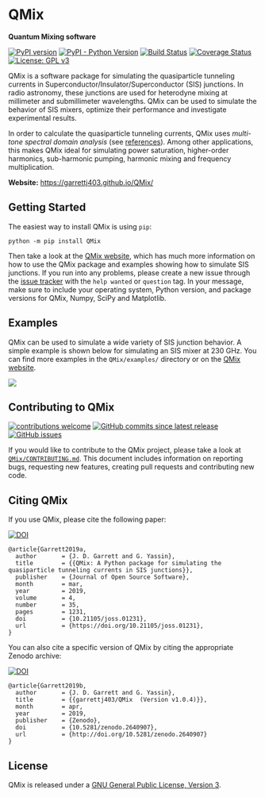 # QMix

**Quantum Mixing software**

[![PyPI version](https://badge.fury.io/py/QMix.svg)](https://badge.fury.io/py/QMix)
[![PyPI - Python Version](https://img.shields.io/pypi/pyversions/QMix.svg)](https://pypi.org/project/QMix/)
[![Build Status](https://travis-ci.org/garrettj403/QMix.svg?branch=master)](https://travis-ci.org/garrettj403/QMix)
[![Coverage Status](https://coveralls.io/repos/github/garrettj403/QMix/badge.svg?branch=master)](https://coveralls.io/github/garrettj403/QMix?branch=master)
[![License: GPL v3](https://img.shields.io/badge/License-GPL%20v3-blue.svg)](https://github.com/garrettj403/QMix/blob/master/LICENSE)

QMix is a software package for simulating the quasiparticle tunneling currents in Superconductor/Insulator/Superconductor (SIS) junctions. In radio astronomy, these junctions are used for heterodyne mixing at millimeter and submillimeter wavelengths. QMix can be used to simulate the behavior of SIS mixers, optimize their performance and investigate experimental results.

In order to calculate the quasiparticle tunneling currents, QMix uses *multi-tone spectral domain analysis* (see [references](https://garrettj403.github.io/QMix/references.html#references-related-to-multi-tone-spectral-domain-analysis)). Among other applications, this makes QMix ideal for simulating power saturation, higher-order harmonics, sub-harmonic pumping, harmonic mixing and frequency multiplication.

**Website:** https://garrettj403.github.io/QMix/

Getting Started
---------------

The easiest way to install QMix is using ``pip``:

    python -m pip install QMix

Then take a look at the [QMix website](https://garrettj403.github.io/QMix/), which has much more information on how to use the QMix package and examples showing how to simulate SIS junctions. If you run into any problems, please create a new issue through the [issue tracker](https://github.com/garrettj403/QMix/issues) with the ``help wanted`` or ``question`` tag. In your message, make sure to include your operating system, Python version, and package versions for QMix, Numpy, SciPy and Matplotlib.

Examples
--------

QMix can be used to simulate a wide variety of SIS junction behavior. A simple example is shown below for simulating an SIS mixer at 230 GHz. You can find more examples in the ``QMix/examples/`` directory or on the [QMix website](https://garrettj403.github.io/QMix/single-tone-simple.html). 

![](example.png)

Contributing to QMix
--------------------

[![contributions welcome](https://img.shields.io/badge/contributions-welcome-brightgreen.svg?style=flat)](https://github.com/garrettj403/QMix/blob/master/CONTRIBUTING.md)
[![GitHub commits since latest release](https://img.shields.io/github/commits-since/garrettj403/QMix/latest.svg)](https://github.com/garrettj403/QMix/commits/master)
[![GitHub issues](https://img.shields.io/github/issues-raw/garrettj403/QMix.svg)](https://github.com/garrettj403/QMix/issues)

If you would like to contribute to the QMix project, please take a look at [``QMix/CONTRIBUTING.md``](https://github.com/garrettj403/QMix/blob/master/CONTRIBUTING.md). This document includes information on reporting bugs, requesting new features, creating pull requests and contributing new code.

Citing QMix
-----------

If you use QMix, please cite the following paper:

[![DOI](http://joss.theoj.org/papers/10.21105/joss.01231/status.svg)](https://doi.org/10.21105/joss.01231)

    @article{Garrett2019a,
      author       = {J. D. Garrett and G. Yassin},
      title        = {{QMix: A Python package for simulating the quasiparticle tunneling currents in SIS junctions}},
      publisher    = {Journal of Open Source Software},
      month        = mar,
      year         = 2019,
      volume       = 4,
      number       = 35,
      pages        = 1231,
      doi          = {10.21105/joss.01231},
      url          = {https://doi.org/10.21105/joss.01231},
    }

You can also cite a specific version of QMix by citing the appropriate Zenodo archive:

[![DOI](https://zenodo.org/badge/DOI/10.5281/zenodo.2557839.svg)](https://doi.org/10.5281/zenodo.2538162)

    @article{Garrett2019b,
      author       = {J. D. Garrett and G. Yassin},
      title        = {{garrettj403/QMix  (Version v1.0.4)}},
      month        = apr,
      year         = 2019,
      publisher    = {Zenodo},
      doi          = {10.5281/zenodo.2640907},
      url          = {http://doi.org/10.5281/zenodo.2640907}
    }

License
-------

QMix is released under a [GNU General Public License, Version 3](https://github.com/garrettj403/QMix/blob/master/LICENSE).